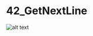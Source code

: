 # 42_GetNextLine

![alt text](https://user-images.githubusercontent.com/17336024/74276488-1bd84900-4d16-11ea-84c5-a4aac006c36a.png)
